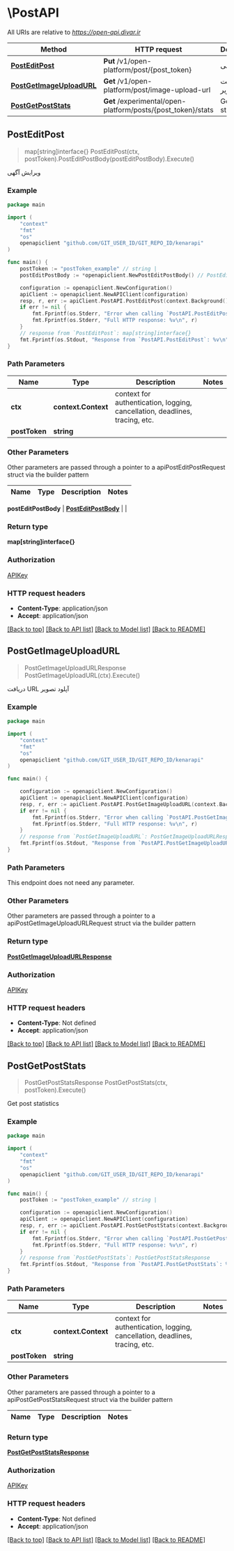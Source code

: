 # \PostAPI

All URIs are relative to *https://open-api.divar.ir*

Method | HTTP request | Description
------------- | ------------- | -------------
[**PostEditPost**](PostAPI.md#PostEditPost) | **Put** /v1/open-platform/post/{post_token} | ویرایش آگهی
[**PostGetImageUploadURL**](PostAPI.md#PostGetImageUploadURL) | **Get** /v1/open-platform/post/image-upload-url | دریافت URL آپلود تصویر
[**PostGetPostStats**](PostAPI.md#PostGetPostStats) | **Get** /experimental/open-platform/posts/{post_token}/stats | Get post statistics



## PostEditPost

> map[string]interface{} PostEditPost(ctx, postToken).PostEditPostBody(postEditPostBody).Execute()

ویرایش آگهی



### Example

```go
package main

import (
	"context"
	"fmt"
	"os"
	openapiclient "github.com/GIT_USER_ID/GIT_REPO_ID/kenarapi"
)

func main() {
	postToken := "postToken_example" // string | 
	postEditPostBody := *openapiclient.NewPostEditPostBody() // PostEditPostBody | 

	configuration := openapiclient.NewConfiguration()
	apiClient := openapiclient.NewAPIClient(configuration)
	resp, r, err := apiClient.PostAPI.PostEditPost(context.Background(), postToken).PostEditPostBody(postEditPostBody).Execute()
	if err != nil {
		fmt.Fprintf(os.Stderr, "Error when calling `PostAPI.PostEditPost``: %v\n", err)
		fmt.Fprintf(os.Stderr, "Full HTTP response: %v\n", r)
	}
	// response from `PostEditPost`: map[string]interface{}
	fmt.Fprintf(os.Stdout, "Response from `PostAPI.PostEditPost`: %v\n", resp)
}
```

### Path Parameters


Name | Type | Description  | Notes
------------- | ------------- | ------------- | -------------
**ctx** | **context.Context** | context for authentication, logging, cancellation, deadlines, tracing, etc.
**postToken** | **string** |  | 

### Other Parameters

Other parameters are passed through a pointer to a apiPostEditPostRequest struct via the builder pattern


Name | Type | Description  | Notes
------------- | ------------- | ------------- | -------------

 **postEditPostBody** | [**PostEditPostBody**](PostEditPostBody.md) |  | 

### Return type

**map[string]interface{}**

### Authorization

[APIKey](../README.md#APIKey)

### HTTP request headers

- **Content-Type**: application/json
- **Accept**: application/json

[[Back to top]](#) [[Back to API list]](../README.md#documentation-for-api-endpoints)
[[Back to Model list]](../README.md#documentation-for-models)
[[Back to README]](../README.md)


## PostGetImageUploadURL

> PostGetImageUploadURLResponse PostGetImageUploadURL(ctx).Execute()

دریافت URL آپلود تصویر



### Example

```go
package main

import (
	"context"
	"fmt"
	"os"
	openapiclient "github.com/GIT_USER_ID/GIT_REPO_ID/kenarapi"
)

func main() {

	configuration := openapiclient.NewConfiguration()
	apiClient := openapiclient.NewAPIClient(configuration)
	resp, r, err := apiClient.PostAPI.PostGetImageUploadURL(context.Background()).Execute()
	if err != nil {
		fmt.Fprintf(os.Stderr, "Error when calling `PostAPI.PostGetImageUploadURL``: %v\n", err)
		fmt.Fprintf(os.Stderr, "Full HTTP response: %v\n", r)
	}
	// response from `PostGetImageUploadURL`: PostGetImageUploadURLResponse
	fmt.Fprintf(os.Stdout, "Response from `PostAPI.PostGetImageUploadURL`: %v\n", resp)
}
```

### Path Parameters

This endpoint does not need any parameter.

### Other Parameters

Other parameters are passed through a pointer to a apiPostGetImageUploadURLRequest struct via the builder pattern


### Return type

[**PostGetImageUploadURLResponse**](PostGetImageUploadURLResponse.md)

### Authorization

[APIKey](../README.md#APIKey)

### HTTP request headers

- **Content-Type**: Not defined
- **Accept**: application/json

[[Back to top]](#) [[Back to API list]](../README.md#documentation-for-api-endpoints)
[[Back to Model list]](../README.md#documentation-for-models)
[[Back to README]](../README.md)


## PostGetPostStats

> PostGetPostStatsResponse PostGetPostStats(ctx, postToken).Execute()

Get post statistics



### Example

```go
package main

import (
	"context"
	"fmt"
	"os"
	openapiclient "github.com/GIT_USER_ID/GIT_REPO_ID/kenarapi"
)

func main() {
	postToken := "postToken_example" // string | 

	configuration := openapiclient.NewConfiguration()
	apiClient := openapiclient.NewAPIClient(configuration)
	resp, r, err := apiClient.PostAPI.PostGetPostStats(context.Background(), postToken).Execute()
	if err != nil {
		fmt.Fprintf(os.Stderr, "Error when calling `PostAPI.PostGetPostStats``: %v\n", err)
		fmt.Fprintf(os.Stderr, "Full HTTP response: %v\n", r)
	}
	// response from `PostGetPostStats`: PostGetPostStatsResponse
	fmt.Fprintf(os.Stdout, "Response from `PostAPI.PostGetPostStats`: %v\n", resp)
}
```

### Path Parameters


Name | Type | Description  | Notes
------------- | ------------- | ------------- | -------------
**ctx** | **context.Context** | context for authentication, logging, cancellation, deadlines, tracing, etc.
**postToken** | **string** |  | 

### Other Parameters

Other parameters are passed through a pointer to a apiPostGetPostStatsRequest struct via the builder pattern


Name | Type | Description  | Notes
------------- | ------------- | ------------- | -------------


### Return type

[**PostGetPostStatsResponse**](PostGetPostStatsResponse.md)

### Authorization

[APIKey](../README.md#APIKey)

### HTTP request headers

- **Content-Type**: Not defined
- **Accept**: application/json

[[Back to top]](#) [[Back to API list]](../README.md#documentation-for-api-endpoints)
[[Back to Model list]](../README.md#documentation-for-models)
[[Back to README]](../README.md)

